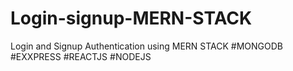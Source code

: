# Login-signup-MERN-STACK
Login and Signup Authentication using MERN STACK #MONGODB #EXXPRESS #REACTJS #NODEJS
